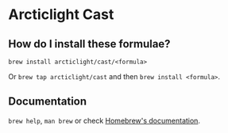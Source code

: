 # Arcticlight Cast

## How do I install these formulae?

`brew install arcticlight/cast/<formula>`

Or `brew tap arcticlight/cast` and then `brew install <formula>`.

## Documentation

`brew help`, `man brew` or check [Homebrew's documentation](https://docs.brew.sh).
